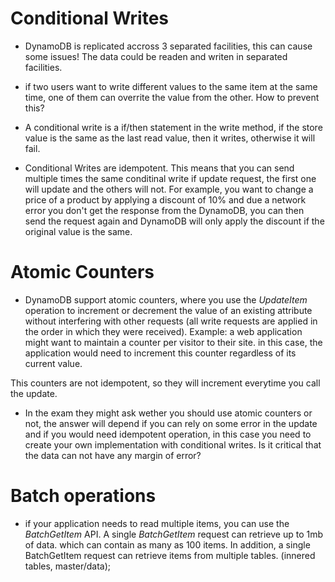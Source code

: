 # Conditional Writes

* DynamoDB is replicated accross 3 separated facilities, this can cause some issues! The data could be readen and writen in separated facilities. 

* if two users want to write different values to the same item at the same time, one of them can overrite the value from the other. How to prevent this? 

* A conditional write is a if/then statement in the write method, if the store value is the same as the last read value, then it writes, otherwise it will fail. 

* Conditional Writes are idempotent. This means that you can send multiple times the same conditinal write if update request, the first one will update and the others will not. For example, you want to change a price of a product by applying a discount of 10% and due a network error you don't get the response from the DynamoDB, you can then send the request again and DynamoDB will only apply the discount if the original value is the same. 

# Atomic Counters
* DynamoDB support atomic counters, where you use the *UpdateItem* operation to increment or decrement the value of an existing attribute without interfering with other requests (all write requests are applied in the order in which they were received). Example: a web application might want to maintain a counter per visitor to their site. in this case, the application would need to increment this counter regardless of its current value.

This counters are not idempotent, so they will increment everytime you call the update.

* In the exam they might ask wether you should use atomic counters or not, the answer will depend if you can rely on some error in the update and if you would need idempotent operation, in this case you need to create your own implementation with conditional writes. Is it critical that the data can not have any margin of error?

# Batch operations

* if your application needs to read multiple items, you can use the *BatchGetItem* API. A single *BatchGetItem* request can retrieve up to 1mb of data. which can contain as many as 100 items. In addition, a single BatchGetItem request can retrieve items from multiple tables. (innered tables, master/data);